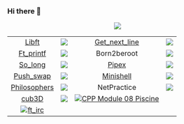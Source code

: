 ### Hi there 👋

<p align="center">
  <a href="https://profile.intra.42.fr/">
    <img src="https://badge42.vercel.app/api/v2/cl4jr0s44003009lgj32ctpan/stats?cursusId=21&coalitionId=98"/>
  </a>
</p>
<td>
    <table align="center">
        <tr>
                <td style="text-align:center;"><a href=https://github.com/EgorMazkov/libft>Libft</a></td> <td> <img src="https://badge42.vercel.app/api/v2/cl4jr0s44003009lgj32ctpan/project/2156869"> </td>
                <td style="text-align:center;"><a href=https://github.com/EgorMazkov/gnl>Get_next_line</a></td> <td> <img src="https://badge42.vercel.app/api/v2/cl4jr0s44003009lgj32ctpan/project/2168813"> </td>
        </tr>
        <tr>
             <td style="text-align:center;"><a href=https://github.com/EgorMazkov/printf>Ft_printf</a></td> <td> <img src="https://badge42.vercel.app/api/v2/cl4jr0s44003009lgj32ctpan/project/2185372"> </td>
             <td style="text-align:center;">Born2beroot</td> <td> <img src="https://badge42.vercel.app/api/v2/cl4jr0s44003009lgj32ctpan/project/2216668"> </td>
        </tr>
        <tr>
            <td style="text-align:center;"><a href=https://github.com/EgorMazkov/so_long>So_long</a></td> <td> <img src="https://badge42.vercel.app/api/v2/cl4jr0s44003009lgj32ctpan/project/2269434"> </td>
            <td style="text-align:center;"><a href=https://github.com/EgorMazkov/pipex>Pipex</a></td> <td> <img src="https://badge42.vercel.app/api/v2/cl4jr0s44003009lgj32ctpan/project/2284368"> </td>
        </tr>
        <tr>
            <td style="text-align:center;"><a href=https://github.com/EgorMazkov/push_swap>Push_swap</a></td> <td> <img src="https://badge42.vercel.app/api/v2/cl4jr0s44003009lgj32ctpan/project/2245371"> </td>
             <td style="text-align:center;"><a href=https://github.com/EgorMazkov/minishell>Minishell</a></td> <td> <img src="https://badge42.vercel.app/api/v2/cl4jr0s44003009lgj32ctpan/project/2338698"> </td>
        </tr>
        <tr>
        <td style="text-align:center;"><a href=https://github.com/EgorMazkov/philosophers>Philosophers</a></td> <td> <img src="https://badge42.vercel.app/api/v2/cl4jr0s44003009lgj32ctpan/project/2387651"> </td>
        <td style="text-align:center;">NetPractice</a></td> <td> <img src="https://badge42.vercel.app/api/v2/cl4jr0s44003009lgj32ctpan/project/2422748"></td>
        </tr>
        <tr> 
            <td style="text-align:center;"><a href=https://github.com/EgorMazkov/cub3d>cub3D</a></td> <td> <img src="https://badge42.vercel.app/api/v2/cl4jr0s44003009lgj32ctpan/project/2422747"> </td>
            <td style="text-align:center;">
            <a href="https://github.com/EgorMazkov/cppModule"><img src="https://badge42.vercel.app/api/v2/cl4jr0s44003009lgj32ctpan/project/2543489" alt="CPP Module 08 Piscine" /></a></td>
        </tr>
        <tr>
          <td style="text-align:center;"><a href="https://github.com/EgorMazkov/ft_irc"><img src="https://badge42.vercel.app/api/v2/cl4jr0s44003009lgj32ctpan/project/2597135" alt="ft_irc" /></a>
        </tr>
    </table>
</td>
